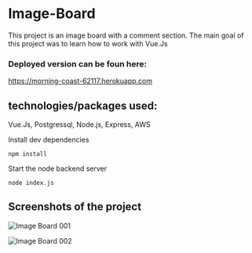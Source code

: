 # Image-Board

This project is an image board with a comment section.
The main goal of this project was to learn how to work with Vue.Js 

### Deployed version can be foun here:
https://morning-coast-62117.herokuapp.com

## technologies/packages used:
 Vue.Js, Postgressql, Node.js, Express, AWS

Install dev dependencies

    npm install

Start the node backend server

    node index.js

## Screenshots of the project

![Image Board 001](https://user-images.githubusercontent.com/49070258/63022422-3040a380-bea3-11e9-8b89-c83ac1a0911b.PNG)

![Image Board 002](https://user-images.githubusercontent.com/49070258/63022430-333b9400-bea3-11e9-9db0-f48056ed7439.PNG)
